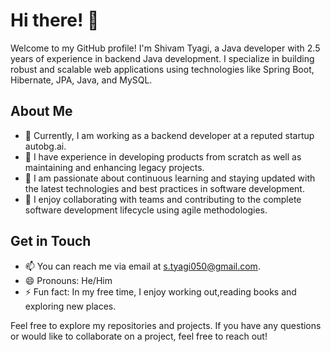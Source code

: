 # Hi there! 👋

Welcome to my GitHub profile! I'm Shivam Tyagi, a Java developer with 2.5 years of experience in backend Java development. I specialize in building robust and scalable web applications using technologies like Spring Boot, Hibernate, JPA, Java, and MySQL.

## About Me

- 💼 Currently, I am working as a backend developer at a reputed startup autobg.ai.
- 🚀 I have experience in developing products from scratch as well as maintaining and enhancing legacy projects.
- 🌱 I am passionate about continuous learning and staying updated with the latest technologies and best practices in software development.
- 👯 I enjoy collaborating with teams and contributing to the complete software development lifecycle using agile methodologies.

## Get in Touch

- 📫 You can reach me via email at [s.tyagi050@gmail.com](mailto:s.tyagi050@gmail.com).
- 😄 Pronouns: He/Him
- ⚡ Fun fact: In my free time, I enjoy working out,reading books and exploring new places.

Feel free to explore my repositories and projects. If you have any questions or would like to collaborate on a project, feel free to reach out!

<!---
shivamXty/shivamXty is a ✨ special ✨ repository because its `README.md` (this file) appears on your GitHub profile.
You can click the Preview link to take a look at your changes.
--->
